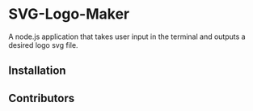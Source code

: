 # SVG-Logo-Maker
A node.js application that takes user input in the terminal and outputs a desired logo svg file.

## Installation 


## Contributors 